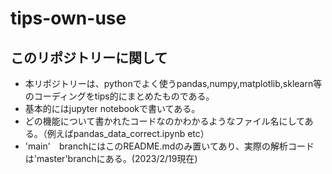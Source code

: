 # tips-own-use
## このリポジトリーに関して
- 本リポジトリーは、pythonでよく使うpandas,numpy,matplotlib,sklearn等のコーディングをtips的にまとめたものである。
- 基本的にはjupyter notebookで書いてある。
- どの機能について書かれたコードなのかわかるようなファイル名にしてある。（例えばpandas_data_correct.ipynb etc）
- 'main'　branchにはこのREADME.mdのみ置いてあり、実際の解析コードは'master'branchにある。(2023/2/19現在)
